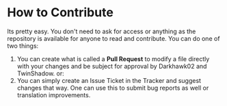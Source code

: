 # How to Contribute

Its pretty easy. You don't need to ask for access or anything as the repository is available for anyone to read and contribute. You can do one of two things:

1. You can create what is called a **Pull Request** to modify a file directly with your changes and be subject for approval by Darkhawk02 and TwinShadow. or:
2. You can simply create an Issue Ticket in the Tracker and suggest changes that way. One can use this to submit bug reports as well or translation improvements.